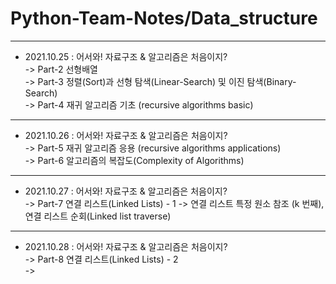 # Python-Team-Notes/Data_structure

***
* 2021.10.25 : 어서와! 자료구조 & 알고리즘은 처음이지?  
-> Part-2 선형배열   
-> Part-3 정렬(Sort)과 선형 탐색(Linear-Search) 및 이진 탐색(Binary-Search)   
-> Part-4 재귀 알고리즘 기초  (recursive algorithms basic)   


***   
* 2021.10.26 : 어서와! 자료구조 & 알고리즘은 처음이지?  
-> Part-5 재귀 알고리즘 응용  (recursive algorithms applications)    
-> Part-6 알고리즘의 복잡도(Complexity of Algorithms)    



***   
* 2021.10.27 : 어서와! 자료구조 & 알고리즘은 처음이지?  
-> Part-7 연결 리스트(Linked Lists) - 1 
-> 연결 리스트 특정 원소 참조 (k 번째), 연결 리스트 순회(Linked list traverse)   


***   
* 2021.10.28 : 어서와! 자료구조 & 알고리즘은 처음이지?  
-> Part-8 연결 리스트(Linked Lists) - 2   
->     